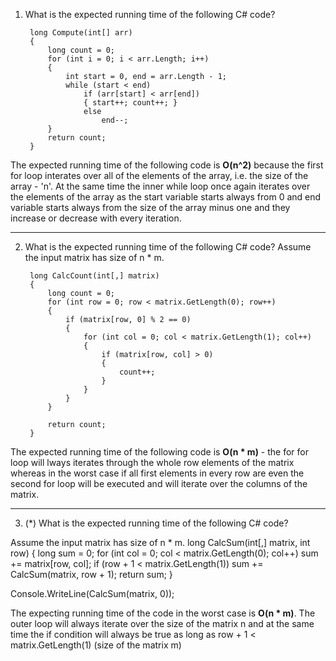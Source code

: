 1. What is the expected running time of the following C# code?


        long Compute(int[] arr)
        {
            long count = 0;
            for (int i = 0; i < arr.Length; i++)
            {
                int start = 0, end = arr.Length - 1;
                while (start < end)
                    if (arr[start] < arr[end])
                    { start++; count++; }
                    else
                        end--;
            }
            return count;
        }

The expected running time of the following code is **O(n^2)** because the first for loop interates over all of the elements of the array, i.e. the size of the array - 'n'. At the same time the inner while loop once again iterates over the elements of the array as the start variable starts always from 0 and end variable starts always from the size of the array minus one and they increase or decrease with every iteration.

***

2. What is the expected running time of the following C# code?
Assume the input matrix has size of n * m.

        long CalcCount(int[,] matrix)
        {
            long count = 0;
            for (int row = 0; row < matrix.GetLength(0); row++)
            {
                if (matrix[row, 0] % 2 == 0)
                {
                    for (int col = 0; col < matrix.GetLength(1); col++)
                    {
                        if (matrix[row, col] > 0)
                        {
                            count++;
                        }
                    }
                }
            }

            return count;
        }

The expected running time of the following code is **O(n * m)** - the for for loop will lways iterates through the whole row elements of the matrix whereas in the worst case if all first elements in every row are even the second for loop will be executed and will iterate over the columns of the matrix.

***

3. (*) What is the expected running time of the following C# code?

Assume the input matrix has size of n * m.
long CalcSum(int[,] matrix, int row)
{
    long sum = 0;
    for (int col = 0; col < matrix.GetLength(0); col++) 
        sum += matrix[row, col];
    if (row + 1 < matrix.GetLength(1)) 
        sum += CalcSum(matrix, row + 1);
    return sum;
}

Console.WriteLine(CalcSum(matrix, 0));

The expecting running time of the code in the worst case is **O(n * m)**. The outer loop will always iterate over the size of the matrix n and at the same time the if condition will always be true as long as row + 1 < matrix.GetLength(1) (size of the matrix m)
